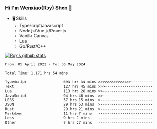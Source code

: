 ### Hi I'm Wenxiao(Roy) Shen 👋
- 🖥 Skills
  - Typescript/Javascript
  - Node.js/Vue.js/React.js
  - Vanilla Canvas
  - Lua
  - Go/Rust/C++

[![Roy's github stats](https://github-readme-stats.vercel.app/api?username=RoyShen12&show_icons=true&theme=radical&hide=prs,contribs)](https://github.com/anuraghazra/github-readme-stats)
<!--START_SECTION:waka-->

```txt
From: 05 April 2022 - To: 30 May 2024

Total Time: 1,171 hrs 54 mins

TypeScript                 693 hrs 34 mins >>>>>>>>>>>>>>>----------   58.81 %
Text                       127 hrs 45 mins >>>----------------------   10.83 %
Lua                        113 hrs 28 mins >>-----------------------   09.62 %
JavaScript                 94 hrs 46 mins  >>-----------------------   08.04 %
LESS                       37 hrs 15 mins  >------------------------   03.16 %
JSON                       29 hrs 53 mins  >------------------------   02.53 %
Rust                       29 hrs 21 mins  >------------------------   02.49 %
Markdown                   11 hrs 7 mins   -------------------------   00.94 %
Less                       9 hrs 7 mins    -------------------------   00.77 %
Other                      7 hrs 27 mins   -------------------------   00.63 %
```

<!--END_SECTION:waka-->

